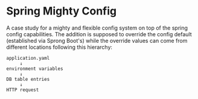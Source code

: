 # Spring Mighty Config

A case study for a mighty and flexible config system on top of the spring config capabilities.
The addition is supposed to override the config default (established via Sprong Boot's) while the override values
can come from different locations following this hierarchy:

    application.yaml
         ↓ 
    environment variables
         ↓
    DB table entries
         ↓
    HTTP request
